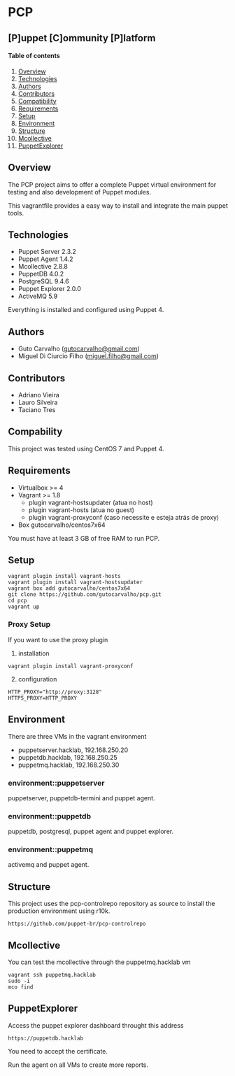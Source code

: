 # PCP
## [P]uppet [C]ommunity [P]latform

#### Table of contents

1. [Overview](#overview)
2. [Technologies](#technologies)
3. [Authors](#authors)
4. [Contributors](#contribuidores)
5. [Compatibility](#compability)
6. [Requirements](#requirements) 
7. [Setup](#setup)
8. [Environment](#environment)
9. [Structure](#structure)
10. [Mcollective](#mcollective)
11. [PuppetExplorer](#puppetexplorer)

## Overview

The PCP project aims to offer a complete Puppet virtual environment for testing and also development of Puppet modules.

This vagrantfile provides a easy way to install and integrate the main puppet tools.

## Technologies

* Puppet Server 2.3.2
* Puppet Agent 1.4.2
* Mcollective 2.8.8
* PuppetDB 4.0.2
* PostgreSQL 9.4.6
* Puppet Explorer 2.0.0
* ActiveMQ 5.9

Everything is installed and configured using Puppet 4.

## Authors

* Guto Carvalho (gutocarvalho@gmail.com)
* Miguel Di Ciurcio Filho (miguel.filho@gmail.com)

## Contributors

* Adriano Vieira
* Lauro Silveira
* Taciano Tres

## Compability

This project was tested using CentOS 7 and Puppet 4.

## Requirements

* Virtualbox >= 4
* Vagrant >= 1.8
  * plugin vagrant-hostsupdater (atua no host)
  * plugin vagrant-hosts (atua no guest)
  * plugin vagrant-proxyconf (caso necessite e esteja atrás de proxy)
* Box gutocarvalho/centos7x64

You must have at least 3 GB of free RAM to run PCP.

## Setup

    vagrant plugin install vagrant-hosts
    vagrant plugin install vagrant-hostsupdater
    vagrant box add gutocarvalho/centos7x64
    git clone https://github.com/gutocarvalho/pcp.git
    cd pcp
    vagrant up

### Proxy Setup

If you want to use the proxy plugin

1. installation

  ```
  vagrant plugin install vagrant-proxyconf
  ```

2. configuration

```
HTTP_PROXY="http://proxy:3128"
HTTPS_PROXY=HTTP_PROXY
```

## Environment

There are three VMs in the vagrant environment

* puppetserver.hacklab, 192.168.250.20
* puppetdb.hacklab, 192.168.250.25
* puppetmq.hacklab, 192.168.250.30

### environment::puppetserver

puppetserver, puppetdb-termini and puppet agent.

### environment::puppetdb

puppetdb, postgresql, puppet agent and puppet explorer.

### environment::puppetmq

activemq and puppet agent.

## Structure

This project uses the pcp-controlrepo repository as source to install the
production environment using r10k.

    https://github.com/puppet-br/pcp-controlrepo

## Mcollective

You can test the mcollective through the puppetmq.hacklab vm

    vagrant ssh puppetmq.hacklab
    sudo -i
    mco find

## PuppetExplorer

Access the puppet explorer dashboard throught this address

    https://puppetdb.hacklab

You need to accept the certificate.

Run the agent on all VMs to create more reports.
